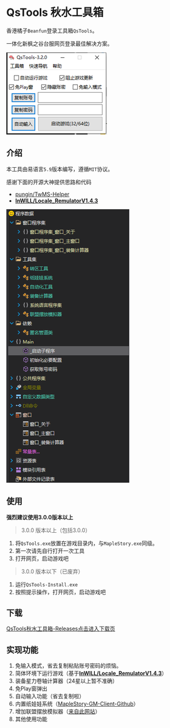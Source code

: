 # QsTools 秋水工具箱

香港橘子`Beanfun`登录工具箱`QsTools`。

一体化新枫之谷台服网页登录最佳解决方案。

![img](./ui.png)

## 介绍

本工具由易语言`5.9`版本编写，遵循`MIT`协议。

感谢下面的开源大神提供思路和代码

- [pungin/TwMS-Helper](https://github.com/pungin/TwMS-Helper)
- [**InWILL/Locale_RemulatorV1.4.3**](https://github.com/InWILL/Locale_Remulator)



![code](./code.png)

## 使用

**强烈建议使用3.0.0版本以上**

> 3.0.0 版本以上（包括3.0.0）

1. 将`QsTools.exe`放置在游戏目录内，与`MapleStory.exe`同级。
2. 第一次请先自行打开一次工具
3. 打开网页，启动游戏吧



> 3.0.0 版本以下（已废弃）

1. 运行`QsTools-Install.exe`
2. 按照提示操作，打开网页，启动游戏吧

## 下载

[QsTools秋水工具箱-Releases点击进入下载页](https://github.com/starmcc/QsTools/releases)



## 实现功能

1. 免输入模式，省去复制粘贴账号密码的烦恼。
2. 简体环境下运行游戏（基于[**InWILL/Locale_RemulatorV1.4.3**](https://github.com/InWILL/Locale_Remulator)）
3. 装备星力卷轴计算器（24星以上暂不准确）
4. 免Play窗弹出
4. 自动输入功能（省去复制啦）
4. 内置纸娃娃系统（[MapleStory-GM-Client-Github](https://github.com/Elem8100/MapleStory-GM-Client)）
4. 增加联盟摆放模拟器（[来自此网站](https://xenogents.github.io/LegionSolver/)）
4. 其他使用功能




